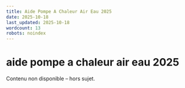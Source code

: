 ```yaml
---
title: Aide Pompe A Chaleur Air Eau 2025
date: 2025-10-18
last_updated: 2025-10-18
wordcount: 13
robots: noindex
---
```


# aide pompe a chaleur air eau 2025

Contenu non disponible – hors sujet.